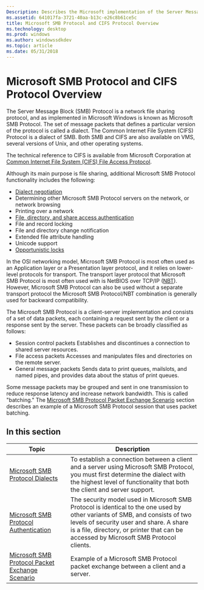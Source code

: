 ```yaml
---
Description: Describes the Microsoft implementation of the Server Message Block (SMB) Protocol.
ms.assetid: 641017fa-3721-40aa-b13c-e26c8b61ce5c
title: Microsoft SMB Protocol and CIFS Protocol Overview
ms.technology: desktop
ms.prod: windows
ms.author: windowssdkdev
ms.topic: article
ms.date: 05/31/2018
---
```


# Microsoft SMB Protocol and CIFS Protocol Overview

The Server Message Block (SMB) Protocol is a network file sharing protocol, and as implemented in Microsoft Windows is known as Microsoft SMB Protocol. The set of message packets that defines a particular version of the protocol is called a dialect. The Common Internet File System (CIFS) Protocol is a dialect of SMB. Both SMB and CIFS are also available on VMS, several versions of Unix, and other operating systems.

The technical reference to CIFS is available from Microsoft Corporation at [Common Internet File System (CIFS) File Access Protocol](Http://go.microsoft.com/fwlink/p/?linkid=84095).

Although its main purpose is file sharing, additional Microsoft SMB Protocol functionality includes the following:

-   [Dialect negotiation](microsoft-smb-protocol-dialects.md)
-   Determining other Microsoft SMB Protocol servers on the network, or network browsing
-   Printing over a network
-   [File, directory, and share access authentication](microsoft-smb-protocol-authentication.md)
-   File and record locking
-   File and directory change notification
-   Extended file attribute handling
-   Unicode support
-   [Opportunistic locks](opportunistic-locks.md)

In the OSI networking model, Microsoft SMB Protocol is most often used as an Application layer or a Presentation layer protocol, and it relies on lower-level protocols for transport. The transport layer protocol that Microsoft SMB Protocol is most often used with is NetBIOS over TCP/IP ([NBT](https://www.bing.com/search?q=NBT)). However, Microsoft SMB Protocol can also be used without a separate transport protocol the Microsoft SMB Protocol/NBT combination is generally used for backward compatibility.

The Microsoft SMB Protocol is a client-server implementation and consists of a set of data packets, each containing a request sent by the client or a response sent by the server. These packets can be broadly classified as follows:

-   Session control packets Establishes and discontinues a connection to shared server resources.
-   File access packets Accesses and manipulates files and directories on the remote server.
-   General message packets Sends data to print queues, mailslots, and named pipes, and provides data about the status of print queues.

Some message packets may be grouped and sent in one transmission to reduce response latency and increase network bandwidth. This is called "batching." The [Microsoft SMB Protocol Packet Exchange Scenario](microsoft-smb-protocol-packet-exchange-scenario.md) section describes an example of a Microsoft SMB Protocol session that uses packet batching.

## In this section



| Topic                                                                                                             | Description                                                                                                                                                                                                                                                                 |
|-------------------------------------------------------------------------------------------------------------------|-----------------------------------------------------------------------------------------------------------------------------------------------------------------------------------------------------------------------------------------------------------------------------|
| [Microsoft SMB Protocol Dialects](microsoft-smb-protocol-dialects.md)<br/>                                 | To establish a connection between a client and a server using Microsoft SMB Protocol, you must first determine the dialect with the highest level of functionality that both the client and server support.<br/>                                                      |
| [Microsoft SMB Protocol Authentication](microsoft-smb-protocol-authentication.md)<br/>                     | The security model used in Microsoft SMB Protocol is identical to the one used by other variants of SMB, and consists of two levels of security user and share. A share is a file, directory, or printer that can be accessed by Microsoft SMB Protocol clients.<br/> |
| [Microsoft SMB Protocol Packet Exchange Scenario](microsoft-smb-protocol-packet-exchange-scenario.md)<br/> | Example of a Microsoft SMB Protocol packet exchange between a client and a server.<br/>                                                                                                                                                                               |



 

 

 




